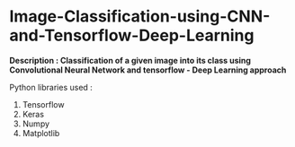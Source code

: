# Image-Classification-using-CNN-and-Tensorflow-Deep-Learning
__Description : Classification of a given image into its class using Convolutional Neural Network and tensorflow - Deep Learning approach__

Python libraries used :

1. Tensorflow
2. Keras
3. Numpy
4. Matplotlib
